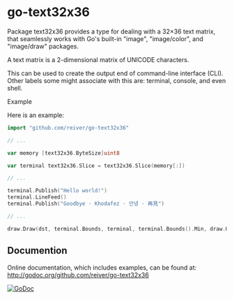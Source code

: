 # go-text32x36

Package text32x36 provides a type for dealing with a 32×36 text matrix,
that seamlessly works with Go's built-in "image", "image/color", and "image/draw" packages.

A text matrix is a 2-dimensional matrix of UNICODE characters.

This can be used to create the output end of command-line interface (CLI).
Other labels some might associate with this are: terminal, console, and even shell.

Example

Here is an example:
```go
import "github.com/reiver/go-text32x36"

// ...

var memory [text32x36.ByteSize]uint8

var terminal text32x36.Slice = text32x36.Slice(memory[:])

// ...

terminal.Publish("Hello world!")
terminal.LineFeed()
terminal.Publish("Goodbye · Khodafez · 안녕 · 再見")

// ...

draw.Draw(dst, terminal.Bounds, terminal, terminal.Bounds().Min, draw.Over)
```

## Documention

Online documentation, which includes examples, can be found at: http://godoc.org/github.com/reiver/go-text32x36

[![GoDoc](https://godoc.org/github.com/reiver/go-text32x36?status.svg)](https://godoc.org/github.com/reiver/go-text32x36)
